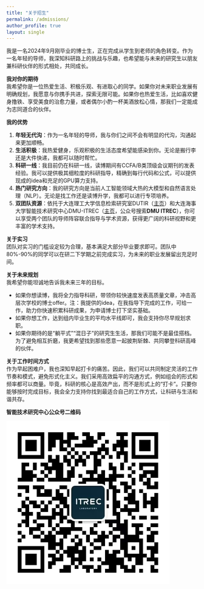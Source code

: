 ```yaml
---
title: "关于招生"
permalink: /admissions/
author_profile: true
layout: single
---
```




我是一名2024年9月刚毕业的博士生，正在完成从学生到老师的角色转变。作为一名年轻的导师，我深知科研路上的挑战与乐趣，也希望能与未来的研究生以朋友兼科研伙伴的形式相处，共同成长。  

**我对你的期待**  
我希望你是一位热爱生活、积极乐观、有进取心的同学。如果你对未来职业发展有明确规划，我愿意与你携手共进，探索无限可能。如果你也热爱生活，比如喜欢健身撸铁、享受美食的治愈力量，或者偶尔小酌一杯美酒放松心情，那我们一定能成为志同道合的伙伴。  

**我的优势**  
1. **年轻无代沟**：作为一名年轻的导师，我与你们之间不会有明显的代沟，沟通起来更加顺畅。  
2. **生活积极**：我热爱健身，乐观积极的生活态度希望能感染到你。无论是搬行李还是大件快递，我都可以随时帮忙。  
3. **科研一线**：我目前仍在科研一线，读博期间有CCFA/B类顶级会议期刊的发表经验。我可以提供极其细粒度的科研指导，精确到每行代码和公式，可以提供现成的idea和充足的GPU算力支持。  
4. **热门研究方向**：我的研究方向是当前人工智能领域大热的大模型和自然语言处理（NLP）。无论是找工作还是读博升学，我都可以进行专项培养。
5. **双团队资源**：依托于大连理工大学信息检索研究室DUTIR（[主页](https://ir.dlut.edu.cn/)）和大连海事大学智能技术研究中心DMU-ITREC（[主页](https://dlmu-itrec.github.io)，公众号搜索**DMU ITREC**），你可以享受两个团队的导师阵容联合指导与学术资源，获得更广阔的科研视野和更丰富的学术支持。


**关于实习**  
团队对实习的门槛设定较为合理，基本满足大部分毕业要求即可。团队中80%-90%的同学可以在研二下学期之前完成实习，为未来的职业发展留出充足时间。  

**关于未来规划**  
我希望你能坦诚地告诉我未来三年的目标。  
- 如果你想读博，我将全力指导科研，带领你较快速度发表高质量文章，冲击高层次学校的博士offer。注：我提供的idea，在我指导下完成的工作，可给一作，助力你快速积累科研成果，为申请博士打下坚实基础。 
- 如果你想工作，达到组内毕业生的平均水平线即可，我会支持你尽早规划求职。
- 如果你期待的是“躺平式”“混日子”的研究生生活，那我们可能不是最佳搭档。为了避免相互折磨，我更希望找到那些愿意一起披荆斩棘、共同攀登科研高峰的伙伴。

**关于工作时间方式**  
作为早起困难户，我也深知早起打卡的痛苦。因此，我们可以共同制定灵活的工作节奏和模式，避免形式化主义。我们采用高效扁平的沟通方式，例如组会的形式和频率都可以商量。毕竟，科研的核心是高效产出，而不是形式上的“打卡”。只要你能够按时完成目标，我会全力支持你找到最适合自己的工作方式，让科研与生活和谐共存。

**智能技术研究中心公众号二维码** 

![智能技术研究中心公众号二维码](/ITREC微信公众号.jpg)  
